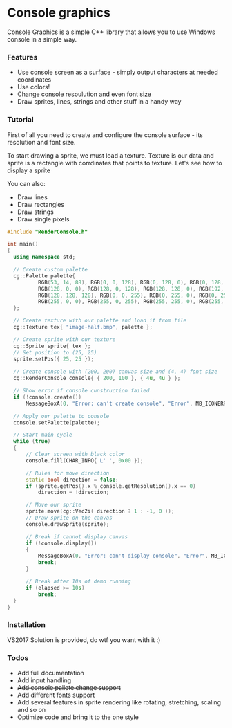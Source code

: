 # Console graphics

Console Graphics is a simple C++ library that allows you to use Windows console in a simple way.

### Features
  - Use console screen as a surface - simply output characters at needed coordinates
  - Use colors!
  - Сhange console resoulution and even font size
  - Draw sprites, lines, strings and other stuff in a handy way

### Tutorial
  First of all you need to create and configure the console surface - its resolution and font size.
  
  To start drawing a sprite, we must load a texture. Texture is our data and sprite is a rectangle with corrdinates that points to texture.
  Let's see how to display a sprite

  You can also:
  - Draw lines
  - Draw rectangles
  - Draw strings
  - Draw single pixels

  ```C++
#include "RenderConsole.h"

int main()
{
	using namespace std;

	// Create custom palette
    cg::Palette palette{
			RGB(53, 14, 88), RGB(0, 0, 128), RGB(0, 128, 0), RGB(0, 128, 128),
			RGB(128, 0, 0), RGB(128, 0, 128), RGB(128, 128, 0), RGB(192, 192, 192),
			RGB(128, 128, 128), RGB(0, 0, 255), RGB(0, 255, 0), RGB(0, 255, 255),
			RGB(255, 0, 0), RGB(255, 0, 255), RGB(255, 255, 0), RGB(255, 255, 255)
	};

	// Create texture with our palette and load it from file
	cg::Texture tex{ "image-half.bmp", palette };

	// Create sprite with our texture
	cg::Sprite sprite{ tex };
	// Set position to (25, 25)
	sprite.setPos({ 25, 25 });
	
	// Create console with (200, 200) canvas size and (4, 4) font size
	cg::RenderConsole console{ { 200, 100 }, { 4u, 4u } };

	// Show error if console cunstruction failed
	if (!console.create())
		MessageBoxA(0, "Error: can't create console", "Error", MB_ICONERROR);

	// Apply our palette to console
	console.setPalette(palette);

	// Start main cycle
	while (true)
	{
		// Clear screen with black color
		console.fill(CHAR_INFO{ L' ', 0x00 });

		// Rules for move direction
		static bool direction = false;
		if (sprite.getPos().x % console.getResolution().x == 0)
			direction = !direction;

		// Move our sprite
		sprite.move(cg::Vec2i( direction ? 1 : -1, 0 ));
		// Draw sprite on the canvas
		console.drawSprite(sprite);

		// Break if cannot display canvas
		if (!console.display())
		{
			MessageBoxA(0, "Error: can't display console", "Error", MB_ICONERROR);
			break;
		}

		// Break after 10s of demo running
		if (elapsed >= 10s)
			break;
	}
}
  ```

### Installation
VS2017 Solution is provided, do wtf you want with it :)

### Todos
 - Add full documentation
 - Add input handling
 - ~~Add console pallete change support~~
 - Add different fonts support
 - Add several features in sprite rendering like rotating, stretching, scaling and so on
 - Optimize code and bring it to the one style
